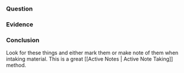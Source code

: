 ### Question
### Evidence
### Conclusion

Look for these things and either mark them or make note of them when intaking material.
This is a great [[Active Notes | Active Note Taking]] method.